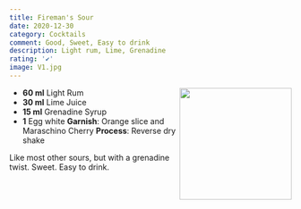 ```yaml
---
title: Fireman's Sour
date: 2020-12-30
category: Cocktails
comment: Good, Sweet, Easy to drink
description: Light rum, Lime, Grenadine
rating: '✔'
image: V1.jpg
---
```


<img src="v1.jpg" width="200px" height="200px" style="float: right;">

 - **60 ml** Light Rum
 - **30 ml** Lime Juice
 - **15 ml** Grenadine Syrup
 - **1** Egg white
 **Garnish**: Orange slice and Maraschino Cherry
 **Process**: Reverse dry shake

Like most other sours, but with a grenadine twist. Sweet. Easy to drink.

<p style="clear: right; display: block;"></p>

[v1]: V1.jpg